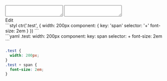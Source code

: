 <div data-size="190" class="code-cont" data-example="selector">
    <div class="code">
        <div class="code-wrap">
            <textarea id="stylus"></textarea>
            <textarea id="css"></textarea>
            <div class="edit-code">
                <span>Edit</span>
            </div>
        </div>
    </div>
</div>


<div data-size="190" data-examples="stylus"></div>
```styl
ctr('.test', {
  width: 200px
  component: {
    key: 'span'
    selector: '+'
    font-size: 2em
  }
})
```

<div data-size="190" data-examples="yaml"></div>
```yaml
.test:
  width: 200px
  component:
    key: span
    selector: +
    font-size: 2em
```

```css
.test {
  width: 200px;
}
.test + span {
  font-size: 2em;
}
```
<div class="cf"></div>
